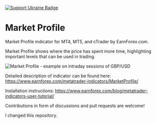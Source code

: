 [![Support Ukraine Badge](https://bit.ly/support-ukraine-now)](https://github.com/support-ukraine/support-ukraine)

# Market Profile

Market Profile indicator for MT4, MT5, and cTrader by EarnForex.com.

Market Profile shows where the price has spent more time, highlighting important levels that can be used in trading.

![Market Profile - example on intraday sessions of GBP/USD](<https://github.com/EarnForex/MarketProfile/blob/master/README%20Images/Market%20Profile%20(Intraday).png>)

Detailed description of indicator can be found here:
https://www.earnforex.com/metatrader-indicators/MarketProfile/

Installation instructions:
https://www.earnforex.com/blog/metatrader-indicators-user-tutorial/

Contributions in form of discussions and pull requests are welcome!

I changed this repository.
